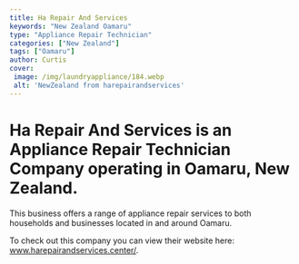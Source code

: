 ```yaml
---
title: Ha Repair And Services
keywords: "New Zealand Oamaru"
type: "Appliance Repair Technician"
categories: ["New Zealand"]
tags: ["Oamaru"]
author: Curtis
cover:
 image: /img/laundryappliance/184.webp
 alt: 'NewZealand from harepairandservices'
---
```


# Ha Repair And Services is an Appliance Repair Technician Company operating in Oamaru, New Zealand.

This business offers a range of appliance repair services to both households and businesses located in and around Oamaru.



To check out this company you can view their website here: www.harepairandservices.center/.
